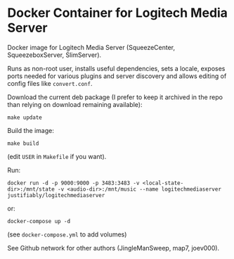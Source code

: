 # Docker Container for Logitech Media Server

Docker image for Logitech Media Server (SqueezeCenter, SqueezeboxServer, SlimServer).

Runs as non-root user, installs useful dependencies, sets a locale,
exposes ports needed for various plugins and server discovery and
allows editing of config files like `convert.conf`.

Download the current deb package (I prefer to keep it archived in the repo
than relying on download remaining available):

```
make update
```

Build the image:
```
make build
```
(edit `USER` in `Makefile` if you want).

Run:

```
docker run -d -p 9000:9000 -p 3483:3483 -v <local-state-dir>:/mnt/state -v <audio-dir>:/mnt/music --name logitechmediaserver justifiably/logitechmediaserver
```

or:

```
docker-compose up -d
```

(see `docker-compose.yml` to add volumes)

See Github network for other authors (JingleManSweep, map7, joev000).
